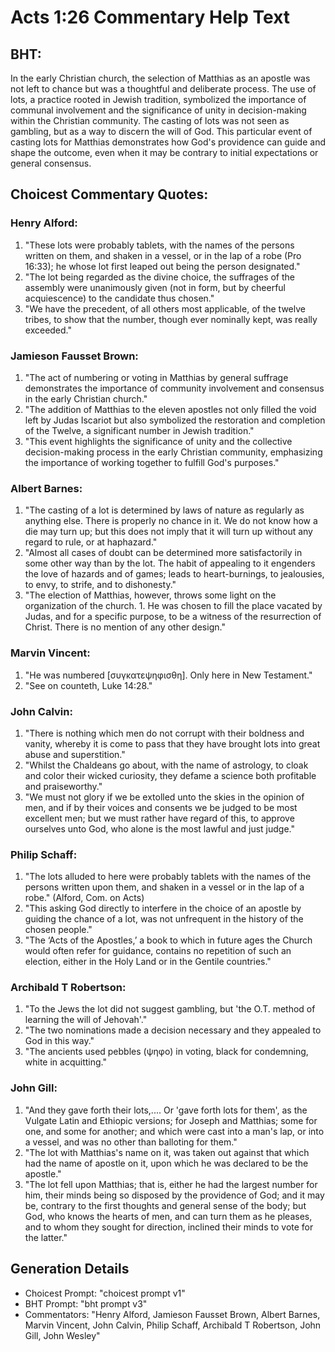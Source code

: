 # Acts 1:26 Commentary Help Text

## BHT:
In the early Christian church, the selection of Matthias as an apostle was not left to chance but was a thoughtful and deliberate process. The use of lots, a practice rooted in Jewish tradition, symbolized the importance of communal involvement and the significance of unity in decision-making within the Christian community. The casting of lots was not seen as gambling, but as a way to discern the will of God. This particular event of casting lots for Matthias demonstrates how God's providence can guide and shape the outcome, even when it may be contrary to initial expectations or general consensus.

## Choicest Commentary Quotes:
### Henry Alford:
1. "These lots were probably tablets, with the names of the persons written on them, and shaken in a vessel, or in the lap of a robe (Pro 16:33); he whose lot first leaped out being the person designated." 
2. "The lot being regarded as the divine choice, the suffrages of the assembly were unanimously given (not in form, but by cheerful acquiescence) to the candidate thus chosen." 
3. "We have the precedent, of all others most applicable, of the twelve tribes, to show that the number, though ever nominally kept, was really exceeded."

### Jamieson Fausset Brown:
1. "The act of numbering or voting in Matthias by general suffrage demonstrates the importance of community involvement and consensus in the early Christian church." 
2. "The addition of Matthias to the eleven apostles not only filled the void left by Judas Iscariot but also symbolized the restoration and completion of the Twelve, a significant number in Jewish tradition." 
3. "This event highlights the significance of unity and the collective decision-making process in the early Christian community, emphasizing the importance of working together to fulfill God's purposes."

### Albert Barnes:
1. "The casting of a lot is determined by laws of nature as regularly as anything else. There is properly no chance in it. We do not know how a die may turn up; but this does not imply that it will turn up without any regard to rule, or at haphazard."
2. "Almost all cases of doubt can be determined more satisfactorily in some other way than by the lot. The habit of appealing to it engenders the love of hazards and of games; leads to heart-burnings, to jealousies, to envy, to strife, and to dishonesty."
3. "The election of Matthias, however, throws some light on the organization of the church. 1. He was chosen to fill the place vacated by Judas, and for a specific purpose, to be a witness of the resurrection of Christ. There is no mention of any other design."

### Marvin Vincent:
1. "He was numbered [συγκατεψηφισθη]. Only here in New Testament." 
2. "See on counteth, Luke 14:28."

### John Calvin:
1. "There is nothing which men do not corrupt with their boldness and vanity, whereby it is come to pass that they have brought lots into great abuse and superstition."
2. "Whilst the Chaldeans go about, with the name of astrology, to cloak and color their wicked curiosity, they defame a science both profitable and praiseworthy."
3. "We must not glory if we be extolled unto the skies in the opinion of men, and if by their voices and consents we be judged to be most excellent men; but we must rather have regard of this, to approve ourselves unto God, who alone is the most lawful and just judge."

### Philip Schaff:
1. "The lots alluded to here were probably tablets with the names of the persons written upon them, and shaken in a vessel or in the lap of a robe." (Alford, Com. on Acts)
2. "This asking God directly to interfere in the choice of an apostle by guiding the chance of a lot, was not unfrequent in the history of the chosen people." 
3. "The ‘Acts of the Apostles,’ a book to which in future ages the Church would often refer for guidance, contains no repetition of such an election, either in the Holy Land or in the Gentile countries."

### Archibald T Robertson:
1. "To the Jews the lot did not suggest gambling, but 'the O.T. method of learning the will of Jehovah'." 
2. "The two nominations made a decision necessary and they appealed to God in this way." 
3. "The ancients used pebbles (ψηφο) in voting, black for condemning, white in acquitting."

### John Gill:
1. "And they gave forth their lots,.... Or 'gave forth lots for them', as the Vulgate Latin and Ethiopic versions; for Joseph and Matthias; some for one, and some for another; and which were cast into a man's lap, or into a vessel, and was no other than balloting for them."
2. "The lot with Matthias's name on it, was taken out against that which had the name of apostle on it, upon which he was declared to be the apostle."
3. "The lot fell upon Matthias; that is, either he had the largest number for him, their minds being so disposed by the providence of God; and it may be, contrary to the first thoughts and general sense of the body; but God, who knows the hearts of men, and can turn them as he pleases, and to whom they sought for direction, inclined their minds to vote for the latter."


## Generation Details
- Choicest Prompt: "choicest prompt v1"
- BHT Prompt: "bht prompt v3"
- Commentators: "Henry Alford, Jamieson Fausset Brown, Albert Barnes, Marvin Vincent, John Calvin, Philip Schaff, Archibald T Robertson, John Gill, John Wesley"
